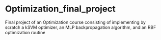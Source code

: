 # Optimization_final_project
Final project of an Optimization course consisting of implementing by scratch a kSVM optimizer, an MLP backpropagation algorithm, and an RBF optimization routine
